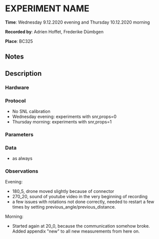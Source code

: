 <!-- Copy this document to each new experiments folder. -->
# EXPERIMENT NAME

__Time__: Wednesday 9.12.2020 evening and Thursday 10.12.2020 morning

__Recorded by__: Adrien Hoffet, Frederike Dümbgen

__Place__: BC325

## Notes 
<!-- quick and dirty notes, to be written out later -->

## Description

###  Hardware
<!--
Checklist: 
- Speaker type
- Microphone type
- Motors for linear/rotational movement
- Computer
- Drone type, decks used
- Soundcard
-->

### Protocol
<!--
Checklist: 
- Sound level calibration
- Order of scripts run
- Times of battery exchange etc. 
- Start/end times of recordings, synchronization
-->

- No SNL calibration
- Wednesday evening: experiments with snr,props=0
- Thursday morning: experiments with snr,props=1

### Parameters
<!--
Checklist: 
If available:
- parameters file location
- soundcard settings

Otherwise: 
- Sampling rate
- Motor thrust value 
- Audio files used
- Scripts used
- Other parameters used
-->

### Data
<!--
Explain folder naming etc. 
-->

- as always

### Observations
<!--
Anything unusual that happened during the experiments, such as
- Background noise
- Connection problems, low data rates, etc. 
- Hardware (battery failures, broken parts, etc)
-->

Evening: 
- 180_5, drone moved slightly because of connector
- 270_20, sound of youtube video in the very beginning of recording
- a few issues with rotations not done correctly, needed to restart a few times by setting previous_angle/previous_distance.

Morning: 
- Started again at 20_0, because the communication somehow broke. Added appendix "new" to all new measurements from here on. 
